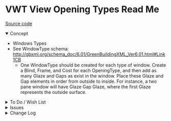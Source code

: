 # VWT View Opening Types Read Me

[Source code]( https://github.com/ladybug-tools/spider-gbxml-tools/blob/master/spider-gbxml-viewer/v-0-17-00/js-view-gbxml/vwt-view-opening-types.js )

<details open >

<summary>Concept</summary>

* Windows Types
* See WindowType schema: http://gbxml.org/schema_doc/6.01/GreenBuildingXML_Ver6.01.html#Link1CB
	* One WindowType should be created for each type of window. Create a Blind, Frame, and Cost for each OpeningType, and then add as many Glaze and Gaps as exist in the window. Place these Glaze and Gap elements in order from outside to inside. For instance, a two pane window will have Glaze Gap Glaze, where the first Glaze represents the outside surface.

</details>

<details>

<summary>To Do / Wish List</summary>

* 2019-07-20 ~ Theo ~ Add visible surfaces
* 2019-07-20 ~ Theo ~ Add clickable windows

</details>

<details>

<summary>Issues</summary>


</details>

<details>

<summary>Change Log</summary>

### 2019-07-20 ~ Theo

VWT 0.17.00-0vwt

* R - VWT.js: first commit

### 2019-06-28 ~ Theo

VBW 0.16-01-2vbw

* F - VBW.js: Add display attributes in popup
* F - VBW.js: Add show/hide openings by type
* F - First commit of read me

</details>
